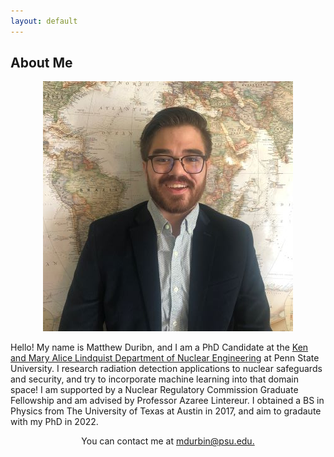 ```yaml
---
layout: default
---
```


## About Me

<p align="center">
<img src="md_headshot_400.jpeg" alt="Headshot">
</p>

Hello! My name is Matthew Duribn, and I am a PhD Candidate at the <a href="https://www.nuce.psu.edu/">Ken and Mary Alice Lindquist Department of Nuclear Engineering</a> at Penn State University. I research radiation detection applications to nuclear safeguards and security, and try to incorporate machine learning into that domain space! I am supported by a Nuclear Regulatory Commission Graduate Fellowship and am advised by Professor Azaree Lintereur. I obtained a BS in Physics from The University of Texas at Austin in 2017, and aim to gradaute with my PhD in 2022. 

<p align="center">
You can contact me at <a href="mailto:mdurbin@psu.edu">mdurbin@psu.edu.</a> 
<p>




